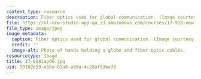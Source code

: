 ```yaml
---
content_type: resource
description: Fiber optics used for global communication. (Image courtesy of NASA.)
file: https://ol-ocw-studio-app-qa.s3.amazonaws.com/courses/17-918-new-global-agenda-exploring-21st-century-challenges-through-innovations-in-information-technologies-january-iap-2006/50102e39e1be63a8a99a4c28af93be78_17-918iap06.jpg
file_type: image/jpeg
image_metadata:
  caption: Fiber optics used for global communication. (Image courtesy of [NASA](http://www.nasa.gov/).)
  credit: ''
  image-alt: Photo of hands holding a globe and fiber optic cables.
resourcetype: Image
title: 17-918iap06.jpg
uid: 50102e39-e1be-63a8-a99a-4c28af93be78
---
```


